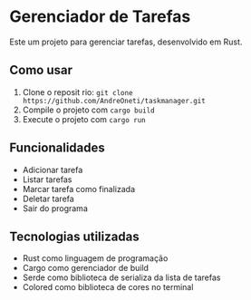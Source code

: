 # Gerenciador de Tarefas

Este  um projeto para gerenciar tarefas, desenvolvido em Rust.

## Como usar

1. Clone o reposit  rio: `git clone https://github.com/AndreOneti/taskmanager.git`
2. Compile o projeto com `cargo build`
3. Execute o projeto com `cargo run`

## Funcionalidades

* Adicionar tarefa
* Listar tarefas
* Marcar tarefa como finalizada
* Deletar tarefa
* Sair do programa

## Tecnologias utilizadas

* Rust como linguagem de programação
* Cargo como gerenciador de build
* Serde como biblioteca de serializa da lista de tarefas
* Colored como biblioteca de cores no terminal
